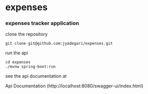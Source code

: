# expenses
### expenses tracker application


clone the repository

```
git clone git@github.com:jyadegari/expenses.git
```

run the api

```commandline
cd expenses  
./mvnw spring-boot:run
```

see the api documentation at 

Api Documentation (http://localhost:8080/swagger-ui/index.html)